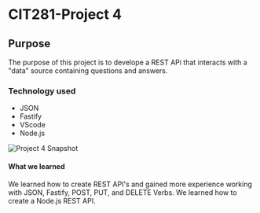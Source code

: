 # CIT281-Project 4

## Purpose
The purpose of this project is to develope a REST APi that interacts with a "data" source containing questions and answers.
### Technology used
- JSON
- Fastify
- VScode
- Node.js

![Project 4 Snapshot](https://github.com/Ileana10/CIT281-Project-4/assets/169213876/2841e0ee-44d5-4fac-b4b0-c5ca3fa929f8)


#### What we learned
We learned how to create REST API's and gained more experience working with JSON, Fastify, POST, PUT, and DELETE Verbs. We learned how to create a Node.js REST API.
